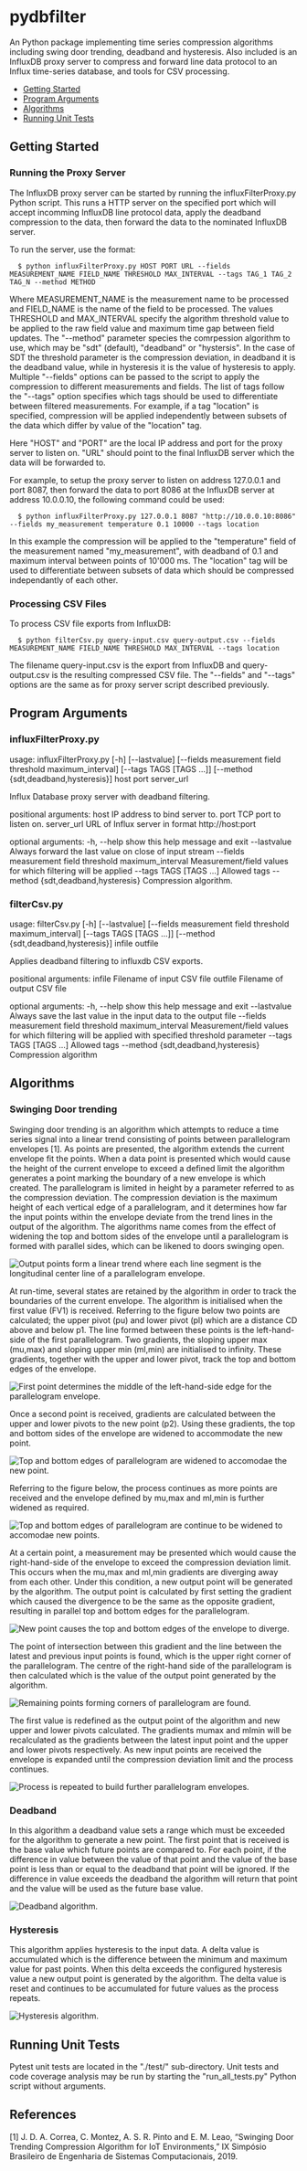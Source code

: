 # pydbfilter

An Python package implementing time series compression algorithms including swing door trending, deadband and hysteresis. Also included is an InfluxDB proxy server to compress and forward line data protocol to an Influx time-series database, and tools for CSV processing.  

* [Getting Started](#getting-started)
* [Program Arguments](#program-arguments)
* [Algorithms](#algorithms)
* [Running Unit Tests](#running-unit-tests)

## Getting Started

### Running the Proxy Server

The InfluxDB proxy server can be started by running the influxFilterProxy.py Python script. This runs a HTTP server on the specified port which will accept incomming InfluxDB line protocol data, apply the deadband compression to the data, then forward the data to the nominated InfluxDB server.

To run the server, use the format:

```
  $ python influxFilterProxy.py HOST PORT URL --fields MEASUREMENT_NAME FIELD_NAME THRESHOLD MAX_INTERVAL --tags TAG_1 TAG_2 TAG_N --method METHOD
```

Where MEASUREMENT_NAME is the measurement name to be processed and FIELD_NAME is the name of the field to be processed. The values THRESHOLD and MAX_INTERVAL specify the algorithm threshold value to be applied to the raw field value and maximum time gap between field updates. The "--method" parameter species the comrpession algorithm to use, which may be "sdt" (default), "deadband" or "hystersis". In the case of SDT the threshold parameter is the compression deviation, in deadband it is the deadband value, while in hysteresis it is the value of hysteresis to apply. Multiple "--fields" options can be passed to the script to apply the compression to different measurements and fields. The list of tags follow the "--tags" option specifies which tags should be used to differentiate between filtered measurements. For example, if a tag "location" is specified, compression will be applied independently between subsets of the data which differ by value of the "location" tag. 

Here "HOST" and "PORT" are the local IP address and port for the proxy server to listen on. "URL" should point to the final InfluxDB server which the data will be forwarded to. 

For example, to setup the proxy server to listen on address 127.0.0.1 and port 8087, then forward the data to port 8086 at the InfluxDB server at address 10.0.0.10, the following command could be used:

```
  $ python influxFilterProxy.py 127.0.0.1 8087 "http://10.0.0.10:8086" --fields my_measurement temperature 0.1 10000 --tags location
```

In this example the compression will be applied to the "temperature" field of the measurement named "my_measurement", with deadband of 0.1 and maximum interval between points of 10'000 ms. The "location" tag will be used to differentiate between subsets of data which should be compressed independantly of each other.

### Processing CSV Files

To process CSV file exports from InfluxDB:

```
  $ python filterCsv.py query-input.csv query-output.csv --fields MEASUREMENT_NAME FIELD_NAME THRESHOLD MAX_INTERVAL --tags location
```

The filename query-input.csv is the export from InfluxDB and query-output.csv is the resulting compressed CSV file. The "--fields" and "--tags" options are the same as for proxy server script described previously.

## Program Arguments

### influxFilterProxy.py

usage: influxFilterProxy.py [-h] [--lastvalue] [--fields measurement field threshold maximum_interval]
                            [--tags TAGS [TAGS ...]] [--method {sdt,deadband,hysteresis}]
                            host port server_url

Influx Database proxy server with deadband filtering.

positional arguments:
  host                  IP address to bind server to.
  port                  TCP port to listen on.
  server_url            URL of Influx server in format http://host:port

optional arguments:
  -h, --help            show this help message and exit
  --lastvalue           Always forward the last value on close of input stream
  --fields measurement field threshold maximum_interval
                        Measurement/field values for which filtering will be applied
  --tags TAGS [TAGS ...]
                        Allowed tags
  --method {sdt,deadband,hysteresis}
                        Compression algorithm.

### filterCsv.py

usage: filterCsv.py [-h] [--lastvalue] [--fields measurement field threshold maximum_interval]
                    [--tags TAGS [TAGS ...]] [--method {sdt,deadband,hysteresis}]
                    infile outfile

Applies deadband filtering to influxdb CSV exports.

positional arguments:
  infile                Filename of input CSV file
  outfile               Filename of output CSV file

optional arguments:
  -h, --help            show this help message and exit
  --lastvalue           Always save the last value in the input data to the output file
  --fields measurement field threshold maximum_interval
                        Measurement/field values for which filtering will be applied with specified threshold
                        parameter
  --tags TAGS [TAGS ...]
                        Allowed tags
  --method {sdt,deadband,hysteresis}
                        Compression algorithm
                                                
## Algorithms

### Swinging Door trending

Swinging door trending is an algorithm which attempts to reduce a time series signal into a linear trend consisting of points between parallelogram envelopes [1]. As points are presented, the algorithm extends the current envelope fit the points. When a data point is presented which would cause the height of the current envelope to exceed a defined limit the algorithm generates a point marking the boundary of a new envelope is which created. The parallelogram is limited in height by a parameter referred to as the compression deviation. The compression deviation is the maximum height of each vertical edge of a parallelogram, and it determines how far the input points within the envelope deviate from the trend lines in the output of the algorithm. The algorithms name comes from the effect of widening the top and bottom sides of the envelope until a parallelogram is formed with parallel sides, which can be likened to doors swinging open.

![Output points form a linear trend where each line segment is the longitudinal center line of a parallelogram envelope.](images/sdt1.png?raw=true)

At run-time, several states are retained by the algorithm in order to track the boundaries of the current envelope. The algorithm is initialised when the first value (FV1) is received. Referring to the figure below two points are calculated; the upper pivot (pu) and lower pivot (pl) which are a distance CD above and below p1. The line formed between these points is the left-hand-side of the first parallelogram. Two gradients, the sloping upper max (mu,max) and sloping upper min (ml,min) are initialised to infinity. These gradients, together with the upper and lower pivot, track the top and bottom edges of the envelope.

![First point determines the middle of the left-hand-side edge for the parallelogram envelope.](images/sdt2.png?raw=true)

Once a second point is received, gradients are calculated between the upper and lower pivots to the new point (p2). Using these gradients, the top and bottom sides of the envelope are widened to accommodate the new point.

![Top and bottom edges of parallelogram are widened to accomodae the new point.](images/sdt3.png?raw=true)

Referring to the figure below, the process continues as more points are received and the envelope defined by mu,max and ml,min is further widened as required.

![Top and bottom edges of parallelogram are continue to be widened to accomodae new points.](images/sdt4.png?raw=true)

At a certain point, a measurement may be presented which would cause the right-hand-side of the envelope to exceed the compression deviation limit. This occurs when the mu,max and ml,min gradients are diverging away from each other. Under this condition, a new output point will be generated by the algorithm. The output point is calculated by first setting the gradient which caused the divergence to be the same as the opposite gradient, resulting in parallel top and bottom edges for the parallelogram. 

![New point causes the top and bottom edges of the envelope to diverge.](images/sdt5.png?raw=true)

The point of intersection between this gradient and the line between the latest and previous input points is found, which is the upper right corner of the parallelogram. The centre of the right-hand side of the parallelogram is then calculated which is the value of the output point generated by the algorithm. 

![Remaining points forming corners of parallelogram are found.](images/sdt6.png?raw=true)

The first value is redefined as the output point of the algorithm and new upper and lower pivots calculated. The gradients mumax and mlmin will be recalculated as the gradients between the latest input point and the upper and lower pivots respectively. As new input points are received the envelope is expanded until the compression deviation limit and the process continues. 

![Process is repeated to build further parallelogram envelopes.](images/sdt6.png?raw=true)

### Deadband

In this algorithm a deadband value sets a range which must be exceeded for the algorithm to generate a new point. The first point that is received is the base value which future points are compared to. For each point, if the difference in value between the value of that point and the value of the base point is less than or equal to the deadband that point will be ignored. If the difference in value exceeds the deadband the algorithm will return that point and the value will be used as the future base value.

![Deadband algorithm.](images/db1.png?raw=true)

### Hysteresis

This algorithm applies hysteresis to the input data. A delta value is accumulated which is the difference between the minimum and maximum value for past points. When this delta exceeds the configured hysteresis value a new output point is generated by the algorithm. The delta value is reset and continues to be accumulated for future values as the process repeats.

![Hysteresis algorithm.](images/hyst1.png?raw=true)

## Running Unit Tests

Pytest unit tests are located in the "./test/" sub-directory. Unit tests and code coverage analysis may be run by starting the "run_all_tests.py" Python script without arguments. 

## References

[1] 	J. D. A. Correa, C. Montez, A. S. R. Pinto and E. M. Leao, “Swinging Door Trending Compression Algorithm for IoT Environments,” IX Simpósio Brasileiro de Engenharia de Sistemas Computacionais, 2019. 